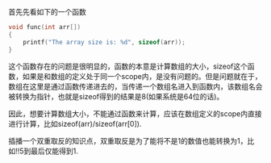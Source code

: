 首先先看如下的一个函数
```c
void func(int arr[])
{
    printf("The array size is: %d", sizeof(arr));
}
```
这个函数存在的问题是很明显的，函数的本意是计算数组的大小，sizeof这个函数，如果是和数组的定义处于同一个scope内，是没有问题的。但是问题就在于，数组在这里是通过函数传递进去的，当传递一个数组名进入到函数内，该数组名会被转换为指针，也就是sizeof得到的结果是8(如果系统是64位的话)。

因此，想要计算数组大小，不能通过函数来计算，应该在数组定义的scope内直接进行计算，比如sizeof(arr)/sizeof(arr[0]).

插播一个双重取反的知识点，双重取反是为了能将不是1的数值也能转换为1，比如!!5到最后仅能得到1.